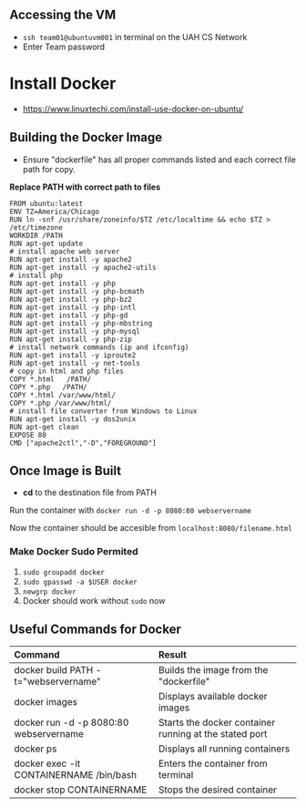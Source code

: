 ## Accessing the VM
- `ssh team01@ubuntuvm001` in terminal on the UAH CS Network
- Enter Team password

# Install Docker
- https://www.linuxtechi.com/install-use-docker-on-ubuntu/

## Building the Docker Image
- Ensure "dockerfile" has all proper commands listed and each correct file path for copy.

**Replace PATH with correct path to files**
```
FROM ubuntu:latest
ENV TZ=America/Chicago
RUN ln -snf /usr/share/zoneinfo/$TZ /etc/localtime && echo $TZ > /etc/timezone
WORKDIR /PATH
RUN apt-get update
# install apache web server
RUN apt-get install -y apache2
RUN apt-get install -y apache2-utils
# install php
RUN apt-get install -y php
RUN apt-get install -y php-bcmath
RUN apt-get install -y php-bz2
RUN apt-get install -y php-intl
RUN apt-get install -y php-gd
RUN apt-get install -y php-mbstring
RUN apt-get install -y php-mysql
RUN apt-get install -y php-zip
# install network commands (ip and ifconfig)
RUN apt-get install -y iproute2
RUN apt-get install -y net-tools
# copy in html and php files
COPY *.html   /PATH/
COPY *.php   /PATH/
COPY *.html /var/www/html/ 
COPY *.php /var/www/html/ 
# install file converter from Windows to Linux
RUN apt-get install -y dos2unix
RUN apt-get clean
EXPOSE 80
CMD ["apache2ctl","-D","FOREGROUND"]
```

## Once Image is Built

- **cd** to the destination file from PATH

Run the container with `docker run -d -p 8080:80 webservername`

Now the container should be accesible from `localhost:8080/filename.html`

### Make Docker Sudo Permited

1. `sudo groupadd docker`
2. `sudo gpasswd -a $USER docker`
3. `newgrp docker`
4. Docker should work without `sudo` now

## Useful Commands for Docker

| Command | Result |
| :--- | :--- |
| docker build PATH -t="webservername" | Builds the image from the "dockerfile" |
| docker images | Displays available docker images |
| docker run -d -p 8080:80 webservername | Starts the docker container running at the stated port |
| docker ps | Displays all running containers |
| docker exec -it CONTAINERNAME /bin/bash | Enters the container from terminal |
| docker stop CONTAINERNAME | Stops the desired container |
